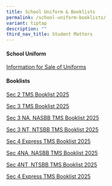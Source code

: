 ```yaml
---
title: School Uniform & Booklists
permalink: /school-uniform-booklists/
variant: tiptap
description: ""
third_nav_title: Student Matters
---
```

<h4><strong>School Uniform</strong></h4>
<p><a href="/files/School Uniform and Booklists/Information_for_Sale_of_Uniforms_2025.pdf" rel="noopener nofollow" target="_blank">Information for Sale of Uniforms</a>
</p>
<p></p>
<h4><strong>Booklists</strong></h4>
<p><a href="/files/School Uniform and Booklists/2025_Sec_2_TMS_Booklist.pdf" rel="noopener nofollow" target="_blank">Sec 2 TMS Booklist 2025</a>
</p>
<p><a href="/files/School Uniform and Booklists/2025_Sec_3_Express_TMS_Booklist.pdf" rel="noopener nofollow" target="_blank">Sec 3 TMS Booklist 2025</a>
</p>
<p><a href="/files/School Uniform and Booklists/2025_Sec_3_NA_NASBB_TMS_Booklist.pdf" rel="noopener nofollow" target="_blank">Sec 3 NA, NASBB TMS Booklist 2025</a>
</p>
<p><a href="/files/School Uniform and Booklists/2025_Sec_3_NT_NTSBB_TMS_Booklist.pdf" rel="noopener nofollow" target="_blank">Sec 3 NT, NTSBB TMS Booklist 2025</a>
</p>
<p><a href="/files/School Uniform and Booklists/2025_Sec_4_Express_TMS_Booklist.pdf" rel="noopener nofollow" target="_blank">Sec 4 Express TMS Booklist 2025</a>
</p>
<p><a href="/files/School Uniform and Booklists/2025_Sec_4NA_NASBB_TMS_Booklist.pdf" rel="noopener nofollow" target="_blank">Sec 4NA, NASBB TMS Booklist 2025</a>
</p>
<p><a href="/files/School Uniform and Booklists/2025_Sec_4NT_NTSBB_TMS_Booklist.pdf" rel="noopener nofollow" target="_blank">Sec 4NT, NTSBB TMS Booklist 2025</a>
</p>
<p></p>
<p></p>
<p></p>
<p><a href="/files/School Uniform and Booklists/2025_Sec_4_Express_TMS_Booklist.pdf" rel="noopener nofollow" target="_blank">Sec 4 Express TMS Booklist 2025</a>
</p>